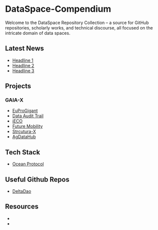 # DataSpace-Compendium
Welcome to the DataSpace Repository Collection – a source for GitHub repositories, scholarly works, and technical discourse, all focused on the intricate domain of data spaces. 

## Latest News

- [Headline 1](https://www.example.com/news1)
- [Headline 2](https://www.example.com/news2)
- [Headline 3](https://www.example.com/news3)

## Projects
### GAIA-X
- [EuProGigant](https://portal.euprogigant.io/)
- [Data Audit Trail](https://github.com/deltaDAO/Ocean-Protocol-Use-Cases/blob/main/Ocean%20Protocol%20Use%20Case%20-%20Data%20Audit%20Trail.pdf)
- [iECO](https://ieco-gaiax.de)
- [Future Mobility](https://www.gaia-x4futuremobility.de)
- [Strcutura-X](https://gaia-x.eu/news/latest-news/structura-x-lighthouse-project-for-european-cloud-infrastructure-is-launched-concrete-implementation-and-alignment-with-the-gaia-x-roadmap-of-compatible-services)
- [AgDataHub](https://www.data-infrastructure.eu/GAIAX/Redaktion/EN/Artikel/UseCases/smart-agriculture-data-exchange-in-agriculture.html)

## Tech Stack

- [Ocean Protocol](https://docs.oceanprotocol.com/developers/architecture)

## Useful Github Repos

- [DeltaDao](https://github.com/deltaDAO)


## Resources

- []()
- []()

